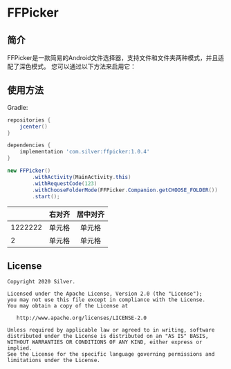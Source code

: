 # FFPicker
## 简介
FFPicker是一款简易的Android文件选择器，支持文件和文件夹两种模式，并且适配了深色模式。
您可以通过以下方法来启用它：

## 使用方法
Gradle:
```groovy
repositories {
    jcenter()
}

dependencies {
    implementation 'com.silver:ffpicker:1.0.4'
}
```

```java
new FFPicker()
		.withActivity(MainActivity.this)
		.withRequestCode(123)
		.withChooseFolderMode(FFPicker.Companion.getCHOOSE_FOLDER())
		.start();
```

|   | 右对齐 | 居中对齐 |
| :-----| ----: | :----: |
| 1222222 | 单元格 | 单元格 |
| 2 | 单元格 | 单元格 |

## License

    Copyright 2020 Silver.

    Licensed under the Apache License, Version 2.0 (the "License");
    you may not use this file except in compliance with the License.
    You may obtain a copy of the License at

       http://www.apache.org/licenses/LICENSE-2.0

    Unless required by applicable law or agreed to in writing, software
    distributed under the License is distributed on an "AS IS" BASIS,
    WITHOUT WARRANTIES OR CONDITIONS OF ANY KIND, either express or implied.
    See the License for the specific language governing permissions and
    limitations under the License.
